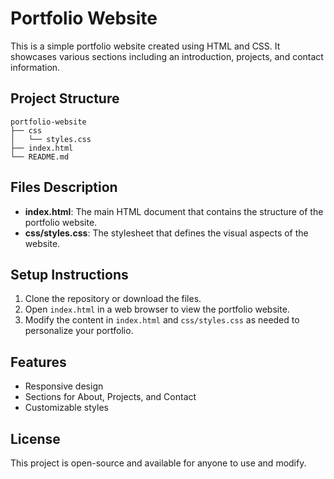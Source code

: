 # Portfolio Website

This is a simple portfolio website created using HTML and CSS. It showcases various sections including an introduction, projects, and contact information.

## Project Structure

```
portfolio-website
├── css
│   └── styles.css
├── index.html
└── README.md
```

## Files Description

- **index.html**: The main HTML document that contains the structure of the portfolio website.
- **css/styles.css**: The stylesheet that defines the visual aspects of the website.

## Setup Instructions

1. Clone the repository or download the files.
2. Open `index.html` in a web browser to view the portfolio website.
3. Modify the content in `index.html` and `css/styles.css` as needed to personalize your portfolio.

## Features

- Responsive design
- Sections for About, Projects, and Contact
- Customizable styles

## License

This project is open-source and available for anyone to use and modify.